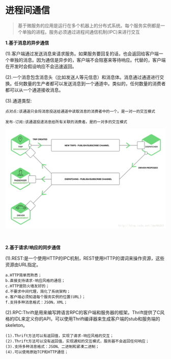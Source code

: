 # 进程间通信

>基于微服务的应用是运行在多个机器上的分布式系统。每个服务实例都是一个单独的进程。服务必须通过进程间通信机制(IPC)来进行交互

**1.基于消息的异步通信**

(1).客户端通过发送消息来请求服务。如果服务要回复的话，也会返回给客户端一个单独的消息。因为通信是异步的，客户端不会阻塞来等待响应。代替的，客户端在开发时会假设响应不会迅速返回。

(2).一个消息包含消息头（比如发送人等元信息）和消息体。消息通过通道进行交换。任何数量的生产者都可以发送消息到一个通道中。类似的，任何数量的消费者都可以从一个通道接收消息。

(3).通道类型:

```
点对点:该通道只会将消息投送给通道中读取消息的消费者中的一个。是一对一的交互模式

发布-订阅:该通道投递消息给所有关联的消费者。是的一对多的交互模式
```

![](img/3.png)

<br>

**2.基于请求/响应的同步通信**

(1).REST:是一个使用HTTP的IPC机制，REST使用HTTP的谓词来操作资源，这些资源由URL指定。

```
a.HTTP简单而熟悉；
b.直接支持请求-响应风格的通信；
c.HTTP是防火墙友好的；
d.不要求中间代理，简化了系统架构；
e.客户端必须知道每个服务实例的位置(URL)；
f.支持多种消息格式：JSON，XML；
```

(2).RPC:Thrift是用来编写跨语言RPC的客户端和服务器的框架。Thrift提供了C风格的IDL来定义你的API，可以使用Thrift编译器来生成客户端的stub和服务端的skeleton。

```
(1).Thrift方法可以有返回值，实现了请求-响应风格的交互；
(2).Thrift方法可以没有返回值，实现通知的交互模式，服务器不会返回任何响应；
(3).支持多种消息格式：JSON、二进制和紧凑二进制；
(4).可以使用原始TCP和HTTP通信；
```

